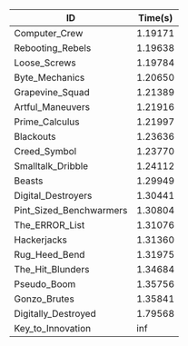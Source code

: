 |ID|Time(s)|
|-|-|
|Computer_Crew|1.19171|
|Rebooting_Rebels|1.19638|
|Loose_Screws|1.19784|
|Byte_Mechanics|1.20650|
|Grapevine_Squad|1.21389|
|Artful_Maneuvers|1.21916|
|Prime_Calculus|1.21997|
|Blackouts|1.23636|
|Creed_Symbol|1.23770|
|Smalltalk_Dribble|1.24112|
|Beasts|1.29949|
|Digital_Destroyers|1.30441|
|Pint_Sized_Benchwarmers|1.30804|
|The_ERROR_List|1.31076|
|Hackerjacks|1.31360|
|Rug_Heed_Bend|1.31975|
|The_Hit_Blunders|1.34684|
|Pseudo_Boom|1.35756|
|Gonzo_Brutes|1.35841|
|Digitally_Destroyed|1.79568|
|Key_to_Innovation|inf|
